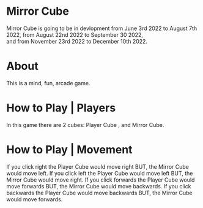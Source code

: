 # Mirror Cube

Mirror Cube is going to be in devlopment 
          from June 3rd 2022 to August 7th 2022, 
          from August 22nd 2022 to September 30 2022,  
          and from November 23rd 2022 to December 10th 2022. 

# About 
This is a mind, fun, arcade game.

# How to Play | Players
In this game there are 2 cubes: Player Cube , and Mirror Cube.

# How to Play | Movement

If you click right the Player Cube would move right BUT, the Mirror Cube would move left.
If you click left the Player Cube would move left BUT, the Mirror Cube would move right.
If you click forwards the Player Cube would move forwards BUT, the Mirror Cube would move backwards.
If you click backwards the Player Cube would move backwards BUT, the Mirror Cube would move forwards.
